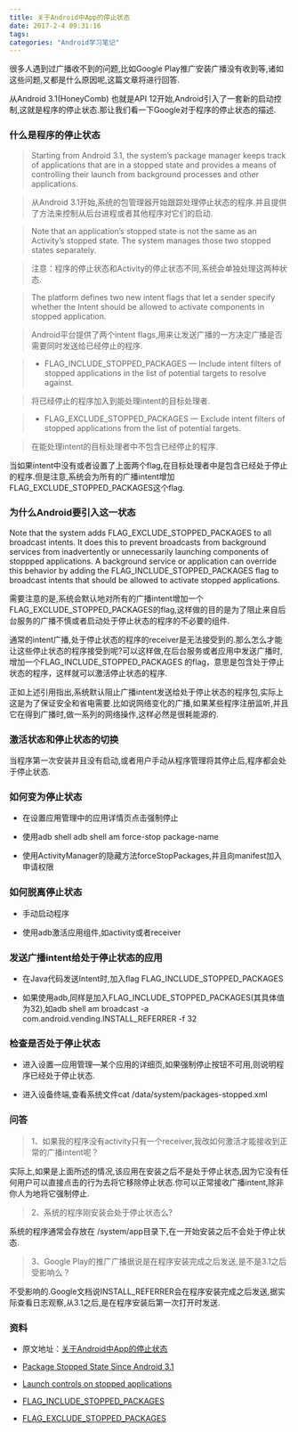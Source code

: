 ```yaml
---
title: 关于Android中App的停止状态
date: 2017-2-4 09:31:16
tags: 
categories: "Android学习笔记"
---
```


很多人遇到过广播收不到的问题,比如Google Play推广安装广播没有收到等,诸如这些问题,又都是什么原因呢,这篇文章将进行回答.

从Android 3.1(HoneyComb) 也就是API 12开始,Android引入了一套新的启动控制,这就是程序的停止状态.那让我们看一下Google对于程序的停止状态的描述.

### 什么是程序的停止状态

>Starting from Android 3.1, the system’s package manager keeps track of applications that are in a stopped state and provides a means of controlling their launch from background processes and other applications.

>从Android 3.1开始,系统的包管理器开始跟踪处理停止状态的程序.并且提供了方法来控制从后台进程或者其他程序对它们的启动.

>Note that an application’s stopped state is not the same as an Activity’s stopped state. The system manages those two stopped states separately.

>注意：程序的停止状态和Activity的停止状态不同,系统会单独处理这两种状态.

>The platform defines two new intent flags that let a sender specify whether the Intent should be allowed to activate components in stopped application.

>Android平台提供了两个intent flags,用来让发送广播的一方决定广播是否需要同时发送给已经停止的程序.

>* FLAG_INCLUDE_STOPPED_PACKAGES — Include intent filters of stopped applications in the list of potential targets to resolve against.

>  将已经停止的程序加入到能处理intent的目标处理者.


>* FLAG_EXCLUDE_STOPPED_PACKAGES — Exclude intent filters of stopped applications from the list of potential targets.

>  在能处理intent的目标处理者中不包含已经停止的程序.

当如果intent中没有或者设置了上面两个flag,在目标处理者中是包含已经处于停止的程序.但是注意,系统会为所有的广播intent增加FLAG_EXCLUDE_STOPPED_PACKAGES这个flag.

<!--more-->

### 为什么Android要引入这一状态

Note that the system adds FLAG_EXCLUDE_STOPPED_PACKAGES to all broadcast intents. It does this to prevent broadcasts from background services from inadvertently or unnecessarily launching components of stoppped applications. A background service or application can override this behavior by adding the FLAG_INCLUDE_STOPPED_PACKAGES flag to broadcast intents that should be allowed to activate stopped applications.

需要注意的是,系统会默认地对所有的广播intent增加一个FLAG_EXCLUDE_STOPPED_PACKAGES的flag,这样做的目的是为了阻止来自后台服务的广播不慎或者启动处于停止状态的程序的不必要的组件.

通常的intent广播,处于停止状态的程序的receiver是无法接受到的.那么怎么才能让这些停止状态的程序接受到呢?可以这样做,在后台服务或者应用中发送广播时,增加一个FLAG_INCLUDE_STOPPED_PACKAGES 的flag，意思是包含处于停止状态的程序，这样就可以激活停止状态的程序.

正如上述引用指出,系统默认阻止广播intent发送给处于停止状态的程序包,实际上这是为了保证安全和省电需要.比如说网络变化的广播,如果某些程序注册监听,并且它在得到广播时,做一系列的网络操作,这样必然是很耗能源的.

### 激活状态和停止状态的切换

当程序第一次安装并且没有启动,或者用户手动从程序管理将其停止后,程序都会处于停止状态.

### 如何变为停止状态

  * 在设置应用管理中的应用详情页点击强制停止

  * 使用adb shell adb shell am force-stop package-name

  * 使用ActivityManager的隐藏方法forceStopPackages,并且向manifest加入申请权限<uses-permission android:name=“android.permission.FORCE_STOP_PACKAGES”/>

### 如何脱离停止状态

  * 手动启动程序

  * 使用adb激活应用组件,如activity或者receiver

### 发送广播intent给处于停止状态的应用

  * 在Java代码发送Intent时,加入flag FLAG_INCLUDE_STOPPED_PACKAGES

  * 如果使用adb,同样是加入FLAG_INCLUDE_STOPPED_PACKAGES(其具体值为32),如adb shell am broadcast -a com.android.vending.INSTALL_REFERRER -f 32

### 检查是否处于停止状态

  * 进入设置—应用管理—某个应用的详细页,如果强制停止按钮不可用,则说明程序已经处于停止状态.

  * 进入设备终端,查看系统文件cat /data/system/packages-stopped.xml

### 问答

>1、如果我的程序没有activity只有一个receiver,我改如何激活才能接收到正常的广播intent呢？

实际上,如果是上面所述的情况,该应用在安装之后不是处于停止状态,因为它没有任何用户可以直接点击的行为去将它移除停止状态.你可以正常接收广播intent,除非你人为地将它强制停止.

>2、系统的程序刚安装会处于停止状态么?

系统的程序通常会存放在 /system/app目录下,在一开始安装之后不会处于停止状态.

>3、Google Play的推广广播据说是在程序安装完成之后发送,是不是3.1之后受影响么？

不受影响的.Google文档说INSTALL_REFERRER会在程序安装完成之后发送,据实际查看日志观察,从3.1之后,是在程序安装后第一次打开时发送.

### 资料

  * 原文地址：[关于Android中App的停止状态](https://zhuanlan.zhihu.com/p/25071228)

  * [Package Stopped State Since Android 3.1](http://droidyue.com/blog/2014/01/04/package-stop-state-since-android-3-dot-1/index.html)

  * [Launch controls on stopped applications](https://developer.android.com/about/versions/android-3.1.html#launchcontrols)

  * [FLAG_INCLUDE_STOPPED_PACKAGES](https://developer.android.com/reference/android/content/Intent.html#FLAG_INCLUDE_STOPPED_PACKAGES)

  * [FLAG_EXCLUDE_STOPPED_PACKAGES](https://developer.android.com/reference/android/content/Intent.html#FLAG_EXCLUDE_STOPPED_PACKAGES)
